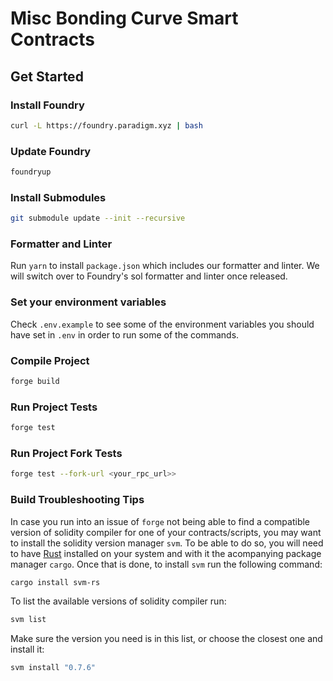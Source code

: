 # Misc Bonding Curve Smart Contracts

## Get Started  

### Install Foundry

```zsh
curl -L https://foundry.paradigm.xyz | bash
```

### Update Foundry

```zsh
foundryup
```

### Install Submodules

```zsh
git submodule update --init --recursive
```

### Formatter and Linter

Run `yarn` to install `package.json` which includes our formatter and linter. We will switch over to Foundry's sol formatter and linter once released.  

### Set your environment variables

Check `.env.example` to see some of the environment variables you should have set in `.env` in order to run some of the commands.

### Compile Project

```zsh
forge build
```

### Run Project Tests

```zsh
forge test
```
### Run Project Fork Tests

```zsh
forge test --fork-url <your_rpc_url>>
```

### Build Troubleshooting Tips

In case you run into an issue of `forge` not being able to find a compatible version of solidity compiler for one of your contracts/scripts, you may want to install the solidity version manager `svm`. To be able to do so, you will need to have [Rust](https://www.rust-lang.org/tools/install) installed on your system and with it the acompanying package manager `cargo`. Once that is done, to install `svm` run the following command:

```zsh
cargo install svm-rs
```

To list the available versions of solidity compiler run:

```zsh
svm list
```

Make sure the version you need is in this list, or choose the closest one and install it:

```zsh
svm install "0.7.6"
```
